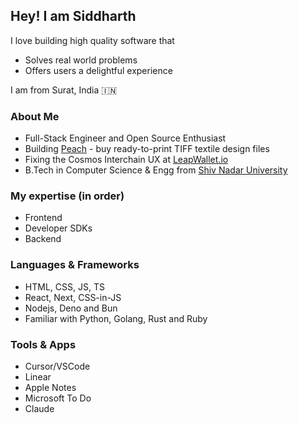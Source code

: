 ## Hey! I am Siddharth

I love building high quality software that
- Solves real world problems
- Offers users a delightful experience

I am from Surat, India 🇮🇳

### About Me
- Full-Stack Engineer and Open Source Enthusiast
- Building [Peach](https://mypeach.in) - buy ready-to-print TIFF textile design files
- Fixing the Cosmos Interchain UX at [LeapWallet.io](https://leapwallet.io)
- B.Tech in Computer Science & Engg from [Shiv Nadar University](https://snu.edu.in)

### My expertise (in order)

- Frontend
- Developer SDKs
- Backend

### Languages & Frameworks

- HTML, CSS, JS, TS
- React, Next, CSS-in-JS
- Nodejs, Deno and Bun
- Familiar with Python, Golang, Rust and Ruby

### Tools & Apps

- Cursor/VSCode
- Linear
- Apple Notes
- Microsoft To Do
- Claude

